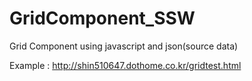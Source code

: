 # GridComponent_SSW

Grid Component using javascript and json(source data)

Example : http://shin510647.dothome.co.kr/gridtest.html
